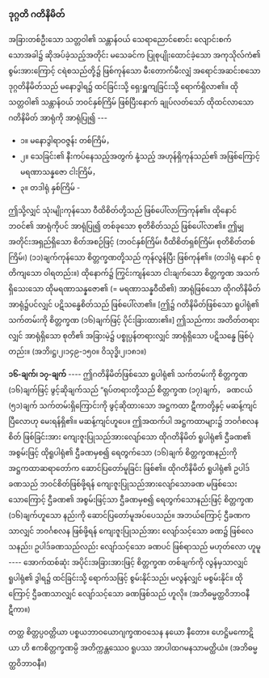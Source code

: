 ### ဒုဂ္ဂတိ ဂတိနိမိတ်

အခြားတစ်ဦးသော သတ္တဝါ၏ သန္တာန်ဝယ် သေရာညောင်စောင်း လျောင်းစက်သောအခါ၌ ဆိုအပ်ခဲ့သည့်အတိုင်း မသေခင်က ပြုစုပျိုးထောင်ခဲ့သော အကုသိုလ်ကံ၏ စွမ်းအားကြောင့် ငရဲစသည်တို့၌ ဖြစ်ကုန်သော မီးတောက်မီးလျှံ အရောင်အဆင်းစသော ဒုဂ္ဂတိနိမိတ်သည် မနောဒွါရ၌ ထင်ခြင်းသို့ ရှေးရှူကျခြင်းသို့ ရောက်ရှိလာ၏။ 
ထိုသတ္တဝါ၏ သန္တာန်ဝယ် ဘဝင်နှစ်ကြိမ် ဖြစ်ပြီးနောက် ချုပ်လတ်သော် ထိုထင်လာသော ဂတိနိမိတ် အာရုံကို အာရုံပြု၍ ---

- ၁။ မနောဒွါရာဝဇ္ဇန်း တစ်ကြိမ်，
- ၂။ သေခြင်း၏ နီးကပ်နေသည့်အတွက် နုံ့သည့် အဟုန်ရှိကုန်သည်၏ အဖြစ်ကြောင့် မရဏာသန္နဇော ငါးကြိမ်，
- ၃။ တဒါရုံ နှစ်ကြိမ် -

ဤသို့လျှင် သုံးမျိုးကုန်သော ဝီထိစိတ်တို့သည် ဖြစ်ပေါ်လာကြကုန်၏။ 
ထိုနောင် ဘဝင်၏ အာရုံကိုပင် အာရုံပြု၍ တစ်ခုသော စုတိစိတ်သည် ဖြစ်ပေါ်လာ၏။ 
ဤမျှ အတိုင်းအရှည်ရှိသော စိတ်အစဉ်ဖြင့် (ဘဝင်နှစ်ကြိမ်၊ ဝီထိစိတ်ရှစ်ကြိမ်၊ စုတိစိတ်တစ်ကြိမ်၊) (၁၁)ချက်ကုန်သော စိတ္တက္ခဏတို့သည် ကုန်လွန်ပြီး ဖြစ်ကုန်၏။ (တဒါရုံ နောင် စုတိကျသော ဝါရတည်း။) 
ထိုနောက်၌ ကြွင်းကျန်သော ငါးချက်သော စိတ္တက္ခဏ အသက်ရှိသေးသော ထိုမရဏာသန္နဇော၏ (= မရဏာသန္နဝီထိ၏) အာရုံဖြစ်သော ထိုဂတိနိမိတ်အာရုံ၌ပင်လျှင် ပဋိသန္ဓေစိတ်သည် ဖြစ်ပေါ်လာ၏။ 
[ဤ၌ ဂတိနိမိတ်ဖြစ်သော ရူပါရုံ၏ သက်တမ်းကို စိတ္တက္ခဏ (၁၆)ချက်ဖြင့် ပိုင်းခြားထား၏။] 
ဤသည်ကား အတိတ်တရားလျှင် အာရုံရှိသော စုတိ၏ အခြားမဲ့၌ ပစ္စုပ္ပန်တရားလျှင် အာရုံရှိသော ပဋိသန္ဓေ ဖြစ်ပုံတည်း။ (အဘိ၊ဋ္ဌ၊၂၊၁၄၉-၁၅၀။ ဝိသုဒ္ဓိ၊၂၊၁၈၁။)

**၁၆-ချက်၊ ၁၇-ချက်** ---- ဤဂတိနိမိတ်ဖြစ်သော ရူပါရုံ၏ သက်တမ်းကို စိတ္တက္ခဏ (၁၆)ချက်ဖြင့် ဖွင့်ဆိုချက်သည် “ရုပ်တရားတို့သည် စိတ္တက္ခဏ (၁၇)ချက်， ခဏငယ် (၅၁)ချက် သက်တမ်းရှိကြောင်းကို ဖွင့်ဆိုထားသော အဋ္ဌကထာ ဋီကာတို့နှင့် မဆန့်ကျင်ပြီလောဟု မေးရန်ရှိ၏။ မဆန့်ကျင်ဟူပေ။ 
ဤအထက်ပါ အဋ္ဌကထာများ၌ ဘဝင်္ဂစလနစိတ် ဖြစ်ခြင်းအား ကျေးဇူးပြုသည်အားလျော်သော ထိုဂတိနိမိတ် ရူပါရုံ၏ ဌီခဏ၏ အစွမ်းဖြင့် ထိုရူပါရုံ၏ ဌီခဏမှစ၍ ရေတွက်သော (၁၆)ချက် စိတ္တက္ခဏနည်းကို အဋ္ဌကထာဆရာတော်က ဆောင်ပြတော်မူခြင်း ဖြစ်၏။ 
ထိုဂတိနိမိတ် ရူပါရုံ၏ ဥပါဒ်ခဏသည် ဘဝင်စိတ်ဖြစ်ဖို့ရန် ကျေးဇူးပြုသည်အားလျော်သောခဏ မဖြစ်သေးသောကြောင့် ဌီခဏ၏ အစွမ်းဖြင့်သာ ဌီခဏမှစ၍ ရေတွက်သောနည်းဖြင့် စိတ္တက္ခဏ (၁၆)ချက်ဟူသော နည်းကို ဆောင်ပြတော်မူအပ်ပေသည်။ 
အဘယ်ကြောင့် ဌီခဏကသာလျှင် ဘဝင်္ဂစလန ဖြစ်ဖို့ရန် ကျေးဇူးပြုသည်အား လျော်သင့်သော ခဏ၌ ဖြစ်လေသနည်း၊ ဥပါဒ်ခဏသည်လည်း လျော်သင့်သော ခဏပင် ဖြစ်ရာသည် မဟုတ်လော ဟူမူ ---- အောက်ထစ်ဆုံး အပိုင်းအခြားအားဖြင့် စိတ္တက္ခဏ တစ်ချက်ကို လွန်မှသာလျှင် ရူပါရုံ၏ ဒွါရ၌ ထင်ခြင်းသို့ ရောက်သဖြင့် စွမ်းနိုင်သည်၊ မလွန်လျှင် မစွမ်းနိုင်။ 
ထိုကြောင့် ဌီခဏသာလျှင် လျော်သင့်သော ခဏဖြစ်သည် ဟူလို။ (အဘိဓမ္မတ္ထဝိဘာဝနီဋီကာ။)

တတ္ထ စိတ္တပ္ပဝတ္တိယာ ပစ္စယဘာဝယောဂျက္ခဏဝသေန နယော နီတော။ ဟေဋ္ဌိမကောဋိယာ ဟိ ဧကစိတ္တက္ခဏမ္ပိ အတိက္ကန္တဿေဝ ရူပဿ အာပါထဂမနသာမတ္ထိယံ။ (အဘိဓမ္မတ္ထဝိဘာ၀နီ။)